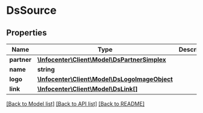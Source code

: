 # DsSource

## Properties
Name | Type | Description | Notes
------------ | ------------- | ------------- | -------------
**partner** | [**\Infocenter\Client\Model\DsPartnerSimplex**](DsPartnerSimplex.md) |  | [optional] 
**name** | **string** |  | [optional] 
**logo** | [**\Infocenter\Client\Model\DsLogoImageObject**](DsLogoImageObject.md) |  | [optional] 
**link** | [**\Infocenter\Client\Model\DsLink[]**](DsLink.md) |  | [optional] 

[[Back to Model list]](../../README.md#documentation-for-models) [[Back to API list]](../../README.md#documentation-for-api-endpoints) [[Back to README]](../../README.md)

